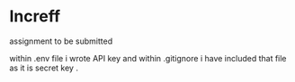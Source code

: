 # Increff
assignment to be submitted

within .env file i wrote API key and within .gitignore i have included that file as it is secret key . 
